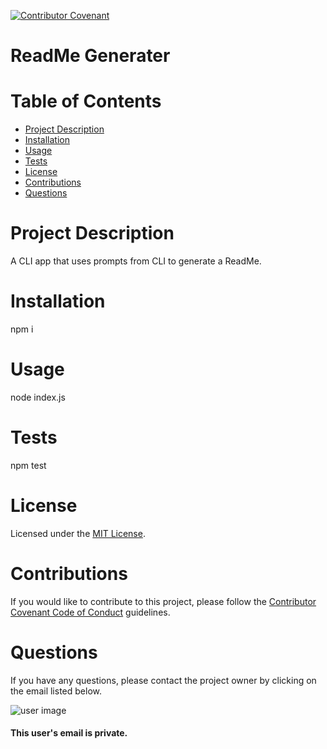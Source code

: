 
  [![Contributor Covenant](https://img.shields.io/badge/Contributor%20Covenant-v2.0%20adopted-ff69b4.svg)](https://www.contributor-covenant.org/version/2/0/code_of_conduct/)
  
  # **ReadMe Generater**

  # Table of Contents
  * [Project Description](#project-description)
  * [Installation](#installation)
  * [Usage](#usage)
  * [Tests](#tests)
  * [License](#license)
  * [Contributions](#contributions)
  * [Questions](#questions)

  # Project Description
  A CLI app that uses prompts from CLI to generate a ReadMe.
  
  # Installation
  npm i

  # Usage
  node index.js

  # Tests
  npm test

  # License
  Licensed under the [MIT License](https://spdx.org/licenses/MIT.html).

  # Contributions
  If you would like to contribute to this project, please follow the [Contributor Covenant Code of Conduct](https://www.contributor-covenant.org/version/2/0/code_of_conduct/) guidelines.

  # Questions
  If you have any questions, please contact the project owner by clicking on the email listed below.  
  
  ![user image](https://avatars2.githubusercontent.com/u/68213703?v=4)
  #### This user's email is private.

